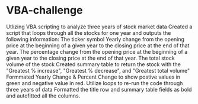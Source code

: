 # VBA-challenge
Utlizing VBA scripting to analyze three years of stock market data 
Created a script that loops through all the stocks for one year and outputs the following information:
The ticker symbol
Yearly change from the opening price at the beginning of a given year to the closing price at the end of that year.
The percentage change from the opening price at the beginning of a given year to the closing price at the end of that year.
The total stock volume of the stock
Created summary table to return the stock with the "Greatest % increase", "Greatest % decrease", and "Greatest total volume"
Formmated Yearly Change & Percent Change to show postive values in green and negative value in red. 
Utilize loops to re-run the code through three years of data
Formatted the title row and summary table fields as bold and autofitted all the columns. 

